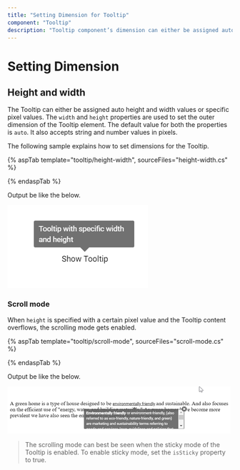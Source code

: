 ```yaml
---
title: "Setting Dimension for Tooltip"
component: "Tooltip"
description: "Tooltip component’s dimension can either be assigned auto height and width values or specific pixel values."
---
```


# Setting Dimension

## Height and width

The Tooltip can either be assigned auto height and width values or specific pixel values. The `width` and `height` properties are used to
 set the outer dimension of the Tooltip element. The default value for both the properties is `auto`.
  It also accepts string and number values in pixels.

The following sample explains how to set dimensions for the Tooltip.

{% aspTab template="tooltip/height-width", sourceFiles="height-width.cs" %}

{% endaspTab %}

Output be like the below.

![ASP .NET Core - Tooltip - Dimension](./images/tooltip-dimension.png)

### Scroll mode

When `height` is specified with a certain pixel value and the Tooltip content overflows, the scrolling mode gets enabled.

{% aspTab template="tooltip/scroll-mode", sourceFiles="scroll-mode.cs" %}

{% endaspTab %}

Output be like the below.

![ASP .NET Core - Tooltip - Scroll Mode](./images/tooltip-scroll.png)

> The scrolling mode can best be seen when the sticky mode of the Tooltip is enabled. To enable sticky mode, set the `isSticky` property to true.
